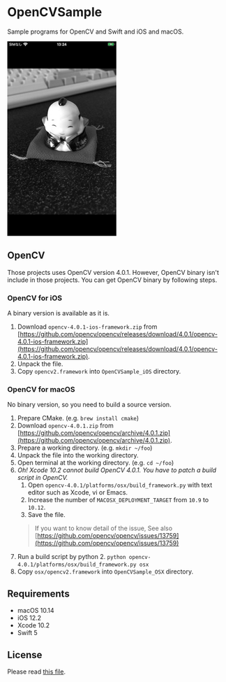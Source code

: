 # OpenCVSample

Sample programs for OpenCV and Swift and iOS and macOS.

![Screenshot on iOS](Screenshot_ios.jpg)


## OpenCV

Those projects uses OpenCV version 4.0.1.
However, OpenCV binary isn't include in those projects.
You can get OpenCV binary by following steps.

### OpenCV for iOS

A binary version is available as it is.

1. Download `opencv-4.0.1-ios-framework.zip` from [https://github.com/opencv/opencv/releases/download/4.0.1/opencv-4.0.1-ios-framework.zip](https://github.com/opencv/opencv/releases/download/4.0.1/opencv-4.0.1-ios-framework.zip).
2. Unpack the file.
3. Copy `opencv2.framework` into `OpenCVSample_iOS` directory.

### OpenCV for macOS

No binary version, so you need to build a source version.

1. Prepare CMake. (e.g. `brew install cmake`)
2. Download `opencv-4.0.1.zip` from [https://github.com/opencv/opencv/archive/4.0.1.zip](https://github.com/opencv/opencv/archive/4.0.1.zip).
3. Prepare a working directory. (e.g. `mkdir ~/foo`)
4. Unpack the file into the working directory.
5. Open terminal at the working directory. (e.g. `cd ~/foo`)
6. *Oh! Xcode 10.2 cannot build OpenCV 4.0.1. You have to patch a build script in OpenCV.*
   1. Open `opencv-4.0.1/platforms/osx/build_framework.py` with text editor such as Xcode, vi or Emacs.
   2. Increase the number of `MACOSX_DEPLOYMENT_TARGET` from `10.9` to `10.12`.
   3. Save the file.
   > If you want to know detail of the issue, See also [https://github.com/opencv/opencv/issues/13759](https://github.com/opencv/opencv/issues/13759)
7. Run a build script by python 2. `python opencv-4.0.1/platforms/osx/build_framework.py osx`
8. Copy `osx/opencv2.framework` into `OpenCVSample_OSX` directory.


## Requirements

* macOS 10.14
* iOS 12.2
* Xcode 10.2
* Swift 5


## License

Please read [this file](LICENSE).
